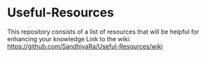 # Useful-Resources
This repository consists of a list of resources that will be helpful for enhancing your knowledge
Link to the wiki: 
  https://github.com/SandhiyaRa/Useful-Resources/wiki

